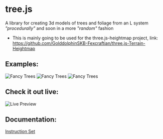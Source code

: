 # tree.js
A library for creating 3d models of trees and foliage from an L system *"procedurally"* and soon in a more *"random"* fashion
* This is mainly going to be used for the three.js-heightmap project, link: https://github.com/GolddolphinSKB-Fexcraftian/three.js-Terrain-Heightmap

## Examples:
![Fancy Trees](https://image.ibb.co/e7zDiK/Screen_Shot_2018_08_19_at_00_07_29.jpg)
![Fancy Trees](https://image.ibb.co/hfXAVz/Screen_Shot_2018_08_19_at_00_07_25.jpg)
![Fancy Trees](https://image.ibb.co/fecNce/Screen_Shot_2018_08_19_at_00_07_21.jpg)

## Check it out live: 
![Live Preview](https://golddolphinskb-fexcraftian.github.io/tree.js/)

## Documentation:
[Instruction Set](indstruction-set.md)
